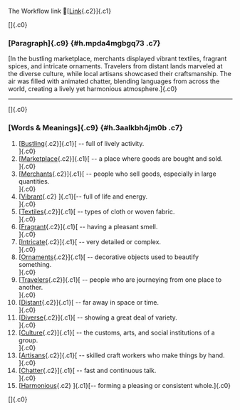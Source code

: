 The Workflow link
👏[[Link](https://www.google.com/url?q=http://www.google.com&sa=D&source=editors&ust=1757848773303276&usg=AOvVaw3CjwlkdhFslAkdWauC3Ew3){.c2}]{.c1}

[]{.c0}

### [Paragraph]{.c9} {#h.mpda4mgbgq73 .c7}

[In the bustling marketplace, merchants displayed vibrant textiles,
fragrant spices, and intricate ornaments. Travelers from distant lands
marveled at the diverse culture, while local artisans showcased their
craftsmanship. The air was filled with animated chatter, blending
languages from across the world, creating a lively yet harmonious
atmosphere.]{.c0}

------------------------------------------------------------------------

[]{.c0}

### [Words & Meanings]{.c9} {#h.3aalkbh4jm0b .c7}

1.  [[Bustling](https://www.google.com/url?q=http://www.google.com&sa=D&source=editors&ust=1757848773305206&usg=AOvVaw1bNJY5iq68q73jpIToWLzH){.c2}]{.c1}[ --
    full of lively activity.\
    ]{.c0}
2.  [[Marketplace](https://www.google.com/url?q=http://www.google.com&sa=D&source=editors&ust=1757848773305545&usg=AOvVaw2fiIxY8lU953rbL7e0m07c){.c2}]{.c1}[ --
    a place where goods are bought and sold.\
    ]{.c0}
3.  [[Merchants](https://www.google.com/url?q=http://www.google.com&sa=D&source=editors&ust=1757848773305959&usg=AOvVaw0uKBWv_J9vrimf55dxGtV2){.c2}]{.c1}[ --
    people who sell goods, especially in large quantities.\
    ]{.c0}
4.  [[Vibrant](https://www.google.com/url?q=http://www.google.com&sa=D&source=editors&ust=1757848773306269&usg=AOvVaw3o8ZYy71dt92J0RZkgQRVE){.c2}
    ]{.c1}[-- full of life and energy.\
    ]{.c0}
5.  [[Textiles](https://www.google.com/url?q=http://www.google.com&sa=D&source=editors&ust=1757848773306475&usg=AOvVaw0S74xLF9hb2BX6bekWDh33){.c2}]{.c1}[ --
    types of cloth or woven fabric.\
    ]{.c0}
6.  [[Fragrant](https://www.google.com/url?q=http://www.google.com&sa=D&source=editors&ust=1757848773306669&usg=AOvVaw0DNJSnXRJ7jNchlr0iy5BG){.c2}]{.c1}[ --
    having a pleasant smell.\
    ]{.c0}
7.  [[Intricate](https://www.google.com/url?q=http://www.google.com&sa=D&source=editors&ust=1757848773306855&usg=AOvVaw1DxJcaUEWR2Hzxb5IcDrgZ){.c2}]{.c1}[ --
    very detailed or complex.\
    ]{.c0}
8.  [[Ornaments](https://www.google.com/url?q=http://www.google.com&sa=D&source=editors&ust=1757848773307042&usg=AOvVaw1dhR9BYG6WcygYNNGfUBZ-){.c2}]{.c1}[ --
    decorative objects used to beautify something.\
    ]{.c0}
9.  [[Travelers](https://www.google.com/url?q=http://www.google.com&sa=D&source=editors&ust=1757848773307259&usg=AOvVaw2Uv4fIbnwK3QTZvq6PjGfh){.c2}]{.c1}[ --
    people who are journeying from one place to another.\
    ]{.c0}
10. [[Distant](https://www.google.com/url?q=http://www.google.com&sa=D&source=editors&ust=1757848773307556&usg=AOvVaw1rGVODQgNzMD6Mn8HSrRh6){.c2}]{.c1}[ --
    far away in space or time.\
    ]{.c0}
11. [[Diverse](https://www.google.com/url?q=http://www.google.com&sa=D&source=editors&ust=1757848773307748&usg=AOvVaw3fQmN9zBmzFSSkikitAV2n){.c2}]{.c1}[ --
    showing a great deal of variety.\
    ]{.c0}
12. [[Culture](https://www.google.com/url?q=http://www.google.com&sa=D&source=editors&ust=1757848773307957&usg=AOvVaw1qVY70O4yEwjgLOyalEc3s){.c2}]{.c1}[ --
    the customs, arts, and social institutions of a group.\
    ]{.c0}
13. [[Artisans](https://www.google.com/url?q=http://www.google.com&sa=D&source=editors&ust=1757848773308186&usg=AOvVaw2OwXMkRzG8pdF07y7_GEfD){.c2}]{.c1}[ --
    skilled craft workers who make things by hand.\
    ]{.c0}
14. [[Chatter](https://www.google.com/url?q=http://www.google.com&sa=D&source=editors&ust=1757848773308422&usg=AOvVaw2Tg3p0SL5hHgfQ9DdLLgF_){.c2}]{.c1}[ --
    fast and continuous talk.\
    ]{.c0}
15. [[Harmonious](https://www.google.com/url?q=http://www.google.com&sa=D&source=editors&ust=1757848773308604&usg=AOvVaw0FJ6ATO-kWZpN1p1utnms2){.c2}
    ]{.c1}[-- forming a pleasing or consistent whole.]{.c0}

[]{.c0}
